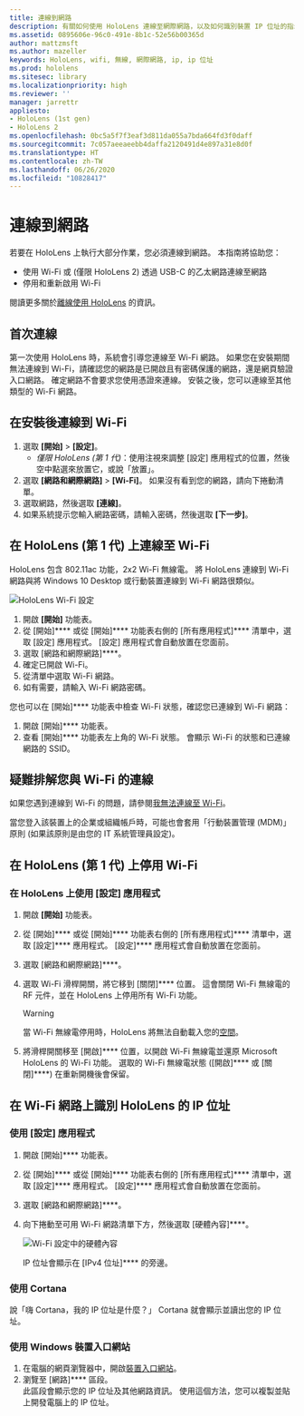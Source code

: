 ```yaml
---
title: 連線到網路
description: 有關如何使用 HoloLens 連線至網際網路，以及如何識別裝置 IP 位址的指示。
ms.assetid: 0895606e-96c0-491e-8b1c-52e56b00365d
author: mattzmsft
ms.author: mazeller
keywords: HoloLens, wifi, 無線, 網際網路, ip, ip 位址
ms.prod: hololens
ms.sitesec: library
ms.localizationpriority: high
ms.reviewer: ''
manager: jarrettr
appliesto:
- HoloLens (1st gen)
- HoloLens 2
ms.openlocfilehash: 0bc5a5f7f3eaf3d811da055a7bda664fd3f0daff
ms.sourcegitcommit: 7c057aeeaeebb4daffa2120491d4e897a31e8d0f
ms.translationtype: HT
ms.contentlocale: zh-TW
ms.lasthandoff: 06/26/2020
ms.locfileid: "10828417"
---
```

# 連線到網路

若要在 HoloLens 上執行大部分作業，您必須連線到網路。 本指南將協助您：

- 使用 Wi-Fi 或 (僅限 HoloLens 2) 透過 USB-C 的乙太網路連線至網路
- 停用和重新啟用 Wi-Fi

閱讀更多關於[離線使用 HoloLens](hololens-offline.md) 的資訊。

## 首次連線

第一次使用 HoloLens 時，系統會引導您連線至 Wi-Fi 網路。 如果您在安裝期間無法連線到 Wi-Fi，請確認您的網路是已開啟且有密碼保護的網路，還是網頁驗證入口網路。 確定網路不會要求您使用憑證來連線。 安裝之後，您可以連線至其他類型的 Wi-Fi 網路。

## 在安裝後連線到 Wi-Fi

1. 選取 **[開始]** > **[設定]**。
   - *僅限 HoloLens (第 1 代)*：使用注視來調整 [設定] 應用程式的位置，然後空中點選來放置它，或說「放置」。
1. 選取 **[網路和網際網路]** > **[Wi-Fi]**。 如果沒有看到您的網路，請向下捲動清單。
1. 選取網路，然後選取 **[連線]**。
1. 如果系統提示您輸入網路密碼，請輸入密碼，然後選取 **[下一步]**。

## 在 HoloLens (第 1 代) 上連線至 Wi-Fi

HoloLens 包含 802.11ac 功能，2x2 Wi-Fi 無線電。 將 HoloLens 連線到 Wi-Fi 網路與將 Windows 10 Desktop 或行動裝置連線到 Wi-Fi 網路很類似。

![HoloLens Wi-Fi 設定](./images/wifi-hololens-600px.jpg)

1. 開啟 **[開始]** 功能表。
1. 從 [開始]**** 或從 [開始]**** 功能表右側的 [所有應用程式]**** 清單中，選取 [設定] 應用程式。 [設定] 應用程式會自動放置在您面前。
1. 選取 [網路和網際網路]****。
1. 確定已開啟 Wi-Fi。
1. 從清單中選取 Wi-Fi 網路。
1. 如有需要，請輸入 Wi-Fi 網路密碼。

您也可以在 [開始]**** 功能表中檢查 Wi-Fi 狀態，確認您已連線到 Wi-Fi 網路：

1. 開啟 [開始]**** 功能表。
1. 查看 [開始]**** 功能表左上角的 Wi-Fi 狀態。 會顯示 Wi-Fi 的狀態和已連線網路的 SSID。

## 疑難排解您與 Wi-Fi 的連線

如果您遇到連線到 Wi-Fi 的問題，請參閱[我無法連線至 Wi-Fi](./hololens-faq.md#i-cant-connect-to-wi-fi)。

當您登入該裝置上的企業或組織帳戶時，可能也會套用「行動裝置管理 (MDM)」原則 (如果該原則是由您的 IT 系統管理員設定)。

## 在 HoloLens (第 1 代) 上停用 Wi-Fi

### 在 HoloLens 上使用 [設定] 應用程式

1. 開啟 **[開始]** 功能表。
1. 從 [開始]**** 或從 [開始]**** 功能表右側的 [所有應用程式]**** 清單中，選取 [設定]**** 應用程式。 [設定]**** 應用程式會自動放置在您面前。
1. 選取 [網路和網際網路]****。
1. 選取 Wi-Fi 滑桿開關，將它移到 [關閉]**** 位置。 這會關閉 Wi-Fi 無線電的 RF 元件，並在 HoloLens 上停用所有 Wi-Fi 功能。

    > [!WARNING]
    > 當 Wi-Fi 無線電停用時，HoloLens 將無法自動載入您的[空間](hololens-spaces.md)。

1. 將滑桿開關移至 [開啟]**** 位置，以開啟 Wi-Fi 無線電並還原 Microsoft HoloLens 的 Wi-Fi 功能。 選取的 Wi-Fi 無線電狀態 ([開啟]**** 或 [關閉]****) 在重新開機後會保留。

## 在 Wi-Fi 網路上識別 HoloLens 的 IP 位址

### 使用 [設定] 應用程式

1. 開啟 [開始]**** 功能表。
1. 從 [開始]**** 或從 [開始]**** 功能表右側的 [所有應用程式]**** 清單中，選取 [設定]**** 應用程式。 [設定]**** 應用程式會自動放置在您面前。
1. 選取 [網路和網際網路]****。
1. 向下捲動至可用 Wi-Fi 網路清單下方，然後選取 [硬體內容]****。

    ![Wi-Fi 設定中的硬體內容](./images/wifi-hololens-hwdetails.jpg)

   IP 位址會顯示在 [IPv4 位址]**** 的旁邊。

### 使用 Cortana

說「嗨 Cortana，我的 IP 位址是什麼？」 Cortana 就會顯示並讀出您的 IP 位址。

### 使用 Windows 裝置入口網站

1. 在電腦的網頁瀏覽器中，開啟[裝置入口網站](/windows/mixed-reality/using-the-windows-device-portal.md#networking)。
1. 瀏覽至 [網路]**** 區段。  
   此區段會顯示您的 IP 位址及其他網路資訊。 使用這個方法，您可以複製並貼上開發電腦上的 IP 位址。
